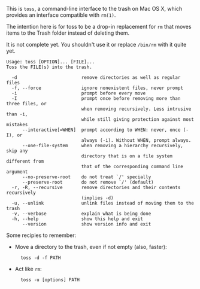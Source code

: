 This is `toss`, a command-line interface to the trash on Mac OS X, which provides an interface compatible with `rm(1)`.

The intention here is for toss to be a drop-in replacement for `rm` that moves items to the Trash folder instead of deleting them.

It is not complete yet. You shouldn't use it or replace `/bin/rm` with it quite yet.

    Usage: toss [OPTION]... [FILE]...
    Toss the FILE(s) into the trash.
    
      -d                        remove directories as well as regular files
      -f, --force               ignore nonexistent files, never prompt
      -i                        prompt before every move
      -I                        prompt once before removing more than three files, or
                                when removing recursively. Less intrusive than -i,
                                while still giving protection against most mistakes
          --interactive[=WHEN]  prompt according to WHEN: never, once (-I), or
                                always (-i). Without WHEN, prompt always.
          --one-file-system     when removing a hierarchy recursively, skip any
                                directory that is on a file system different from
                                that of the corresponding command line argument
          --no-preserve-root    do not treat `/' specially
          --preserve-root       do not remove `/' (default)
      -r, -R, --recursive       remove directories and their contents recursively
                                (implies -d)
      -u, --unlink              unlink files instead of moving them to the trash
      -v, --verbose             explain what is being done
      -h, --help                show this help and exit
          --version             show version info and exit

Some recipies to remember:

* Move a directory to the trash, even if not empty (also, faster):

        toss -d -f PATH

* Act like `rm`:

        toss -u [options] PATH